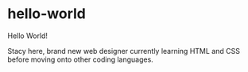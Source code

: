 # hello-world

Hello World!

Stacy here, brand new web designer currently learning HTML and CSS before moving onto other coding languages.
